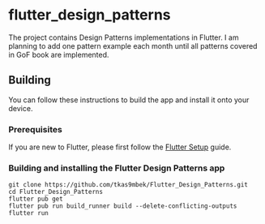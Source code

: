 # flutter_design_patterns

The project contains Design Patterns implementations in Flutter.
I am planning to add one pattern example each month
until all patterns covered in GoF book are implemented.

## Building

You can follow these instructions to build the app and install it onto your device.

### Prerequisites

If you are new to Flutter, please first follow the [Flutter Setup](https://flutter.dev/setup/) guide.

### Building and installing the Flutter Design Patterns app

```
git clone https://github.com/tkas9mbek/Flutter_Design_Patterns.git
cd Flutter_Design_Patterns
flutter pub get
flutter pub run build_runner build --delete-conflicting-outputs
flutter run
```